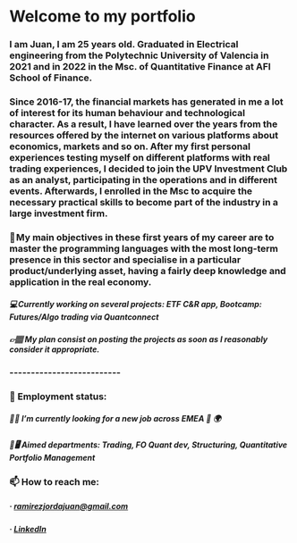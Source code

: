 # Welcome to my portfolio


### I am Juan, I am 25 years old. Graduated in Electrical engineering from the Polytechnic University of Valencia in 2021 and in 2022  in the Msc. of Quantitative Finance at AFI School of Finance. 
### Since 2016-17, the financial markets has generated in me a lot of interest for its human behaviour and technological character. As a result, I have learned over the years from the resources offered by the internet on various platforms about economics, markets and so on. After my first personal experiences testing myself on different platforms with real trading experiences, I decided to join the UPV Investment Club as an analyst, participating in the operations and in different events. Afterwards, I enrolled in the Msc to acquire the necessary practical skills to become part of the industry in a large investment firm.     
### 🔎 My main objectives in these first years of my career are to master the programming languages with the most long-term presence in this sector and specialise in a particular product/underlying asset, having a fairly deep knowledge and application in the real economy. 

##### 💻 Currently working on several projects: ETF C&R app, Bootcamp: Futures/Algo trading via Quantconnect
##### 👉🏽 My plan consist on posting the projects as soon as I reasonably consider it appropriate.
### --------------------------
### 👔 Employment status:
##### 🚩🚩 I’m currently looking for a new job across EMEA 🔭 🌍 
##### 🧰🖥 Aimed departments: Trading, FO Quant dev, Structuring, Quantitative Portfolio Management
### 📫 How to reach me:
#####              · ramirezjordajuan@gmail.com
#####              · [LinkedIn](https://www.linkedin.com/in/juan-ramirez-jorda/)
<!--
**JuanRamirezJorda/JuanRamirezJorda** is a ✨ _special_ ✨ repository because its `README.md` (this file) appears on your GitHub profile.

Here are some ideas to get you started:

- 🔭 I’m currently working on ...
- 🌱 I’m currently learning ...
- 👯 I’m looking to collaborate on ...
- 🤔 I’m looking for help with ...
- 💬 Ask me about ...
- 📫 How to reach me: ...
- 😄 Pronouns: ...
- ⚡ Fun fact: ...
-->
